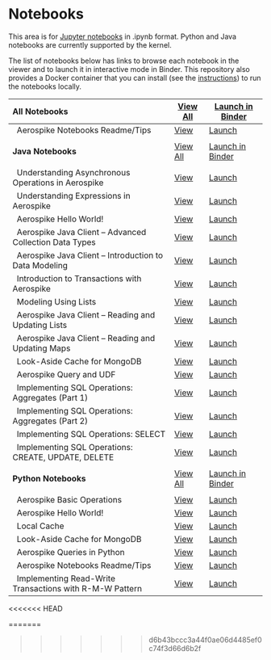 # Notebooks

This area is for [Jupyter notebooks](https://jupyter.org/) in .ipynb format. Python and Java notebooks are currently supported by the kernel. 

The list of notebooks below has links to browse each notebook in the viewer and to launch it in interactive mode in Binder. This repository also provides a Docker container that you can install (see the [instructions](../README.md)) to run the notebooks locally. 


All Notebooks | [View All](https://github.com/aerospike/aerospike-dev-notebooks.docker/tree/main/notebooks) | [Launch in Binder](https://mybinder.org/v2/gh/aerospike/aerospike-dev-notebooks.docker/main?filepath=)
:-------- | ---- | ------
&nbsp; Aerospike Notebooks Readme/Tips | [View](https://github.com/aerospike/aerospike-dev-notebooks.docker/tree/main/notebooks/readme_tips.ipynb) | [Launch](https://mybinder.org/v2/gh/aerospike/aerospike-dev-notebooks.docker/main?filepath=readme_tips.ipynb)
 | | | | 
**Java  Notebooks** | [View All](https://github.com/aerospike/aerospike-dev-notebooks.docker/tree/main/notebooks/java) | [Launch in Binder](https://mybinder.org/v2/gh/aerospike/aerospike-dev-notebooks.docker/main?filepath=java)
 | | | | 
&nbsp; Understanding Asynchronous Operations in Aerospike | [View](https://github.com/aerospike/aerospike-dev-notebooks.docker/tree/main/notebooks/java/async_ops.ipynb) | [Launch](https://mybinder.org/v2/gh/aerospike/aerospike-dev-notebooks.docker/main?filepath=java/async_ops.ipynb)
&nbsp; Understanding Expressions in Aerospike | [View](https://github.com/aerospike/aerospike-dev-notebooks.docker/tree/main/notebooks/java/expressions.ipynb) | [Launch](https://mybinder.org/v2/gh/aerospike/aerospike-dev-notebooks.docker/main?filepath=java/expressions.ipynb)
&nbsp; Aerospike Hello World! | [View](https://github.com/aerospike/aerospike-dev-notebooks.docker/tree/main/notebooks/java/hello_world.ipynb) | [Launch](https://mybinder.org/v2/gh/aerospike/aerospike-dev-notebooks.docker/main?filepath=java/hello_world.ipynb)
&nbsp; Aerospike Java Client – Advanced Collection Data Types | [View](https://github.com/aerospike/aerospike-dev-notebooks.docker/tree/main/notebooks/java/java-advanced_collection_data_types.ipynb) | [Launch](https://mybinder.org/v2/gh/aerospike/aerospike-dev-notebooks.docker/main?filepath=java/java-advanced_collection_data_types.ipynb)
&nbsp; Aerospike Java Client – Introduction to Data Modeling | [View](https://github.com/aerospike/aerospike-dev-notebooks.docker/tree/main/notebooks/java/java-intro_to_data_modeling.ipynb) | [Launch](https://mybinder.org/v2/gh/aerospike/aerospike-dev-notebooks.docker/main?filepath=java/java-intro_to_data_modeling.ipynb)
&nbsp; Introduction to Transactions with Aerospike | [View](https://github.com/aerospike/aerospike-dev-notebooks.docker/tree/main/notebooks/java/java-intro_to_transactions.ipynb) | [Launch](https://mybinder.org/v2/gh/aerospike/aerospike-dev-notebooks.docker/main?filepath=java/java-intro_to_transactions.ipynb)
&nbsp; Modeling Using Lists | [View](https://github.com/aerospike/aerospike-dev-notebooks.docker/tree/main/notebooks/java/java-modeling_using_lists.ipynb) | [Launch](https://mybinder.org/v2/gh/aerospike/aerospike-dev-notebooks.docker/main?filepath=java/java-modeling_using_lists.ipynb)
&nbsp; Aerospike Java Client – Reading and Updating Lists | [View](https://github.com/aerospike/aerospike-dev-notebooks.docker/tree/main/notebooks/java/java-working_with_lists.ipynb) | [Launch](https://mybinder.org/v2/gh/aerospike/aerospike-dev-notebooks.docker/main?filepath=java/java-working_with_lists.ipynb)
&nbsp; Aerospike Java Client – Reading and Updating Maps | [View](https://github.com/aerospike/aerospike-dev-notebooks.docker/tree/main/notebooks/java/java-working_with_maps.ipynb) | [Launch](https://mybinder.org/v2/gh/aerospike/aerospike-dev-notebooks.docker/main?filepath=java/java-working_with_maps.ipynb)
&nbsp; Look-Aside Cache for MongoDB | [View](https://github.com/aerospike/aerospike-dev-notebooks.docker/tree/main/notebooks/java/look_aside_cache_mongo.ipynb) | [Launch](https://mybinder.org/v2/gh/aerospike/aerospike-dev-notebooks.docker/main?filepath=java/look_aside_cache_mongo.ipynb)
&nbsp; Aerospike Query and UDF | [View](https://github.com/aerospike/aerospike-dev-notebooks.docker/tree/main/notebooks/java/query_udf.ipynb) | [Launch](https://mybinder.org/v2/gh/aerospike/aerospike-dev-notebooks.docker/main?filepath=java/query_udf.ipynb)
&nbsp; Implementing SQL Operations: Aggregates (Part 1) | [View](https://github.com/aerospike/aerospike-dev-notebooks.docker/tree/main/notebooks/java/sql_aggregates_1.ipynb) | [Launch](https://mybinder.org/v2/gh/aerospike/aerospike-dev-notebooks.docker/main?filepath=java/sql_aggregates_1.ipynb)
&nbsp; Implementing SQL Operations: Aggregates (Part 2) | [View](https://github.com/aerospike/aerospike-dev-notebooks.docker/tree/main/notebooks/java/sql_aggregates_2.ipynb) | [Launch](https://mybinder.org/v2/gh/aerospike/aerospike-dev-notebooks.docker/main?filepath=java/sql_aggregates_2.ipynb)
&nbsp; Implementing SQL Operations: SELECT | [View](https://github.com/aerospike/aerospike-dev-notebooks.docker/tree/main/notebooks/java/sql_select.ipynb) | [Launch](https://mybinder.org/v2/gh/aerospike/aerospike-dev-notebooks.docker/main?filepath=java/sql_select.ipynb)
&nbsp; Implementing SQL Operations: CREATE, UPDATE, DELETE | [View](https://github.com/aerospike/aerospike-dev-notebooks.docker/tree/main/notebooks/java/sql_update.ipynb) | [Launch](https://mybinder.org/v2/gh/aerospike/aerospike-dev-notebooks.docker/main?filepath=java/sql_update.ipynb)
 | | | | 
**Python  Notebooks** | [View All](https://github.com/aerospike/aerospike-dev-notebooks.docker/tree/main/notebooks/python) | [Launch in Binder](https://mybinder.org/v2/gh/aerospike/aerospike-dev-notebooks.docker/main?filepath=python)
 | | | | 
&nbsp; Aerospike Basic Operations | [View](https://github.com/aerospike/aerospike-dev-notebooks.docker/tree/main/notebooks/python/basic_operations.ipynb) | [Launch](https://mybinder.org/v2/gh/aerospike/aerospike-dev-notebooks.docker/main?filepath=python/basic_operations.ipynb)
&nbsp; Aerospike Hello World! | [View](https://github.com/aerospike/aerospike-dev-notebooks.docker/tree/main/notebooks/python/hello_world.ipynb) | [Launch](https://mybinder.org/v2/gh/aerospike/aerospike-dev-notebooks.docker/main?filepath=python/hello_world.ipynb)
&nbsp; Local Cache | [View](https://github.com/aerospike/aerospike-dev-notebooks.docker/tree/main/notebooks/python/local_cache.ipynb) | [Launch](https://mybinder.org/v2/gh/aerospike/aerospike-dev-notebooks.docker/main?filepath=python/local_cache.ipynb)
&nbsp; Look-Aside Cache for MongoDB | [View](https://github.com/aerospike/aerospike-dev-notebooks.docker/tree/main/notebooks/python/look_aside_cache.ipynb) | [Launch](https://mybinder.org/v2/gh/aerospike/aerospike-dev-notebooks.docker/main?filepath=python/look_aside_cache.ipynb)
&nbsp; Aerospike Queries in Python | [View](https://github.com/aerospike/aerospike-dev-notebooks.docker/tree/main/notebooks/python/query.ipynb) | [Launch](https://mybinder.org/v2/gh/aerospike/aerospike-dev-notebooks.docker/main?filepath=python/query.ipynb)
&nbsp; Aerospike Notebooks Readme/Tips | [View](https://github.com/aerospike/aerospike-dev-notebooks.docker/tree/main/notebooks/python/readme_tips.ipynb) | [Launch](https://mybinder.org/v2/gh/aerospike/aerospike-dev-notebooks.docker/main?filepath=python/readme_tips.ipynb)
&nbsp; Implementing Read-Write Transactions with R-M-W Pattern | [View](https://github.com/aerospike/aerospike-dev-notebooks.docker/tree/main/notebooks/python/transactions_rmw_pattern.ipynb) | [Launch](https://mybinder.org/v2/gh/aerospike/aerospike-dev-notebooks.docker/main?filepath=python/transactions_rmw_pattern.ipynb)
<<<<<<< HEAD


=======
>>>>>>> d6b43bccc3a44f0ae06d4485ef0c74f3d66d6b2f
